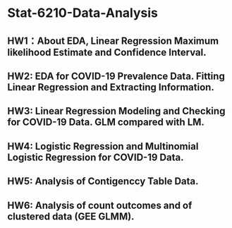 # Stat-6210-Data-Analysis
## HW1：About EDA, Linear Regression Maximum likelihood Estimate and Confidence Interval.
## HW2: EDA for COVID-19 Prevalence Data. Fitting Linear Regression and Extracting Information.
## HW3: Linear Regression Modeling and Checking for COVID-19 Data. GLM compared with LM.
## HW4: Logistic Regression and Multinomial Logistic Regression for COVID-19 Data.
## HW5: Analysis of Contigenccy Table Data.
## HW6: Analysis of count outcomes and of clustered data (GEE GLMM).
